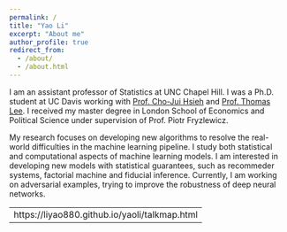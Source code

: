 ```yaml
---
permalink: /
title: "Yao Li"
excerpt: "About me"
author_profile: true
redirect_from: 
  - /about/
  - /about.html
---
```


I am an assistant professor of Statistics at UNC Chapel Hill. I was a Ph.D. student at UC Davis working with [Prof. Cho-Jui Hsieh](http://web.cs.ucla.edu/~chohsieh/index.html) and [Prof. Thomas Lee](https://anson.ucdavis.edu/~tcmlee/). I received my master degree in London School of Economics and Political Science under supervision of Prof. Piotr Fryzlewicz. 

My research focuses on developing new algorithms to resolve the real-world difficulties in the machine learning pipeline. I study both statistical and computational aspects of machine learning models. I am interested in developing new models with statistical guarantees, such as recommeder systems, factorial machine and fiducial inference. Currently, I am working on adversarial examples, trying to improve the robustness of deep neural networks.

<table>
    <tr>
        <td>https://liyao880.github.io/yaoli/talkmap.html</td>
    </tr>
</table>
